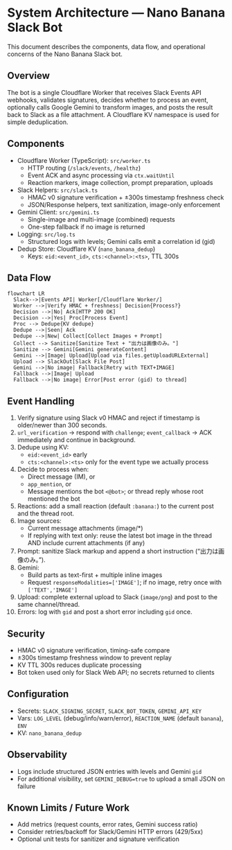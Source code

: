 # System Architecture — Nano Banana Slack Bot

This document describes the components, data flow, and operational concerns of the Nano Banana Slack bot.

## Overview

The bot is a single Cloudflare Worker that receives Slack Events API webhooks, validates signatures, decides whether to process an event, optionally calls Google Gemini to transform images, and posts the result back to Slack as a file attachment. A Cloudflare KV namespace is used for simple deduplication.

## Components

- Cloudflare Worker (TypeScript): `src/worker.ts`
  - HTTP routing (`/slack/events`, `/healthz`)
  - Event ACK and async processing via `ctx.waitUntil`
  - Reaction markers, image collection, prompt preparation, uploads
- Slack Helpers: `src/slack.ts`
  - HMAC v0 signature verification + ±300s timestamp freshness check
  - JSON/Response helpers, text sanitization, image-only enforcement
- Gemini Client: `src/gemini.ts`
  - Single-image and multi-image (combined) requests
  - One-step fallback if no image is returned
- Logging: `src/log.ts`
  - Structured logs with levels; Gemini calls emit a correlation id (gid)
- Dedup Store: Cloudflare KV (`nano_banana_dedup`)
  - Keys: `eid:<event_id>`, `cts:<channel>:<ts>`, TTL 300s

## Data Flow

```mermaid
flowchart LR
  Slack-->|Events API| Worker[/Cloudflare Worker/]
  Worker -->|Verify HMAC + freshness| Decision{Process?}
  Decision -->|No| Ack[HTTP 200 OK]
  Decision -->|Yes| Proc[Process Event]
  Proc --> Dedupe{KV dedupe}
  Dedupe -->|Seen| Ack
  Dedupe -->|New| Collect[Collect Images + Prompt]
  Collect --> Sanitize[Sanitize Text + "出力は画像のみ。"]
  Sanitize --> Gemini[Gemini generateContent]
  Gemini -->|Image| Upload[Upload via files.getUploadURLExternal]
  Upload --> SlackOut[Slack File Post]
  Gemini -->|No image| Fallback[Retry with TEXT+IMAGE]
  Fallback -->|Image| Upload
  Fallback -->|No image| Error[Post error (gid) to thread]
```

## Event Handling

1. Verify signature using Slack v0 HMAC and reject if timestamp is older/newer than 300 seconds.
2. `url_verification` → respond with `challenge`; `event_callback` → ACK immediately and continue in background.
3. Dedupe using KV:
   - `eid:<event_id>` early
   - `cts:<channel>:<ts>` only for the event type we actually process
4. Decide to process when:
   - Direct message (IM), or
   - `app_mention`, or
   - Message mentions the bot `<@bot>`; or thread reply whose root mentioned the bot
5. Reactions: add a small reaction (default `:banana:`) to the current post and the thread root.
6. Image sources:
   - Current message attachments (image/*)
   - If replying with text only: reuse the latest bot image in the thread AND include current attachments (if any)
7. Prompt: sanitize Slack markup and append a short instruction (“出力は画像のみ。”).
8. Gemini:
   - Build parts as text-first + multiple inline images
   - Request `responseModalities=['IMAGE']`; if no image, retry once with `['TEXT','IMAGE']`
9. Upload: complete external upload to Slack (`image/png`) and post to the same channel/thread.
10. Errors: log with `gid` and post a short error including `gid` once.

## Security

- HMAC v0 signature verification, timing-safe compare
- ±300s timestamp freshness window to prevent replay
- KV TTL 300s reduces duplicate processing
- Bot token used only for Slack Web API; no secrets returned to clients

## Configuration

- Secrets: `SLACK_SIGNING_SECRET`, `SLACK_BOT_TOKEN`, `GEMINI_API_KEY`
- Vars: `LOG_LEVEL` (debug/info/warn/error), `REACTION_NAME` (default `banana`), `ENV`
- KV: `nano_banana_dedup`

## Observability

- Logs include structured JSON entries with levels and Gemini `gid`
- For additional visibility, set `GEMINI_DEBUG=true` to upload a small JSON on failure

## Known Limits / Future Work

- Add metrics (request counts, error rates, Gemini success ratio)
- Consider retries/backoff for Slack/Gemini HTTP errors (429/5xx)
- Optional unit tests for sanitizer and signature verification

